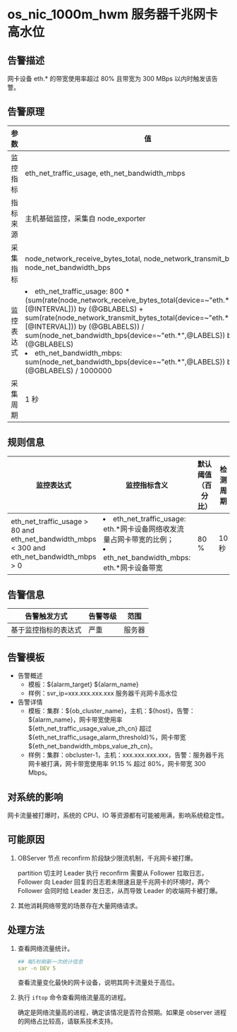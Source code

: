 # os_nic_1000m_hwm 服务器千兆网卡高水位

## 告警描述

网卡设备 eth.* 的带宽使用率超过 80% 且带宽为 300 MBps 以内时触发该告警。

## 告警原理

| 参数 | 值 |
| --- | --- |
| 监控指标 | eth_net_traffic_usage, eth_net_bandwidth_mbps |
| 指标来源 | 主机基础监控，采集自 node_exporter |
| 采集指标 | node_network_receive_bytes_total, node_network_transmit_bytes_total, node_net_bandwidth_bps |
| 监控表达式 |<li> eth_net_traffic_usage: 800 * (sum(rate(node_network_receive_bytes_total{device=~"eth.\*",@LABELS}[@INTERVAL])) by (@GBLABELS) + sum(rate(node_network_transmit_bytes_total{device=~"eth.\*",@LABELS}[@INTERVAL])) by (@GBLABELS)) / sum(node_net_bandwidth_bps{device=~"eth.\*",@LABELS}) by (@GBLABELS)</li><li>eth_net_bandwidth_mbps: sum(node_net_bandwidth_bps{device=~"eth.\*",@LABELS}) by (@GBLABELS) / 1000000 </li>|
| 采集周期 | 1 秒 |

## 规则信息

| 监控表达式 | 监控指标含义 | 默认阈值（百分比） | 检测周期 | 消除周期 |
| --- | --- | --- | --- | --- |
| eth_net_traffic_usage > 80 and eth_net_bandwidth_mbps < 300 and eth_net_bandwidth_mbps > 0 | <li>eth_net_traffic_usage: eth.\*网卡设备网络收发流量占网卡带宽的比例；</li><li>eth_net_bandwidth_mbps: eth.*网卡设备带宽</li> | 80 % | 10 秒 | 5 分钟 |

## 告警信息

| 告警触发方式 | 告警等级 | 范围 |
| --- | --- | --- |
| 基于监控指标的表达式 | 严重 | 服务器 |

## 告警模板

* 告警概述
  * 模板：\${alarm_target} ${alarm_name}
  * 样例：svr_ip=xxx.xxx.xxx.xxx 服务器千兆网卡高水位
* 告警详情
  * 模板：集群：\${ob_cluster_name}，主机：\${host}，告警：\${alarm_name}，网卡带宽使用率 \${eth_net_traffic_usage_value_zh_cn} 超过 \${eth_net_traffic_usage_alarm_threshold}%，网卡带宽 ${eth_net_bandwidth_mbps_value_zh_cn}。
  * 样例：集群：obcluster-1，主机：xxx.xxx.xxx.xxx，告警：服务器千兆网卡被打满，网卡带宽使用率 91.15 % 超过 80%，网卡带宽 300 Mbps。

## 对系统的影响

网卡流量被打爆时，系统的 CPU、IO 等资源都有可能被用满，影响系统稳定性。

## 可能原因

1. OBServer 节点 reconfirm 阶段缺少限流机制，千兆网卡被打爆。

    partition 切主时 Leader 执行 reconfirm 需要从 Follower 拉取日志，Follower 向 Leader 回复的日志若未限速且是千兆网卡的环境时，两个 Follower 会同时给 Leader 发日志，从而导致 Leader 的收端网卡被打爆。

2. 其他消耗网络带宽的场景存在大量网络请求。

## 处理方法

1. 查看网络流量统计。

    ```yaml
    ## 每5秒刷新一次统计信息
    sar -n DEV 5
    ```

    查看流量变化最快的网卡设备，说明其网卡流量处于高位。

2. 执行 `iftop` 命令查看网络流量高的进程。

    确定是网络流量高的进程，确定该情况是否符合预期。如果是 observer 进程的网络占比较高，请联系技术支持。
